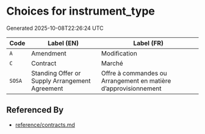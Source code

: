 # Choices for instrument_type

Generated 2025-10-08T22:26:24 UTC

| Code | Label (EN) | Label (FR) |
|------|------------|------------|
| `A` | Amendment | Modification |
| `C` | Contract | Marché |
| `SOSA` | Standing Offer or Supply Arrangement Agreement | Offre à commandes ou Arrangement en matière d’approvisionnement |


## Referenced By

- [reference/contracts.md](../reference/contracts.md)
